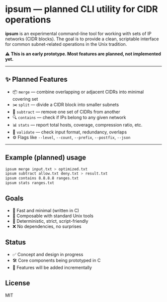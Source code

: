 # ipsum — planned CLI utility for CIDR operations

**ipsum** is an experimental command-line tool for working with sets of IP networks (CIDR blocks).
The goal is to provide a clean, scriptable interface for common subnet-related operations in the Unix tradition.

⚠️ **This is an early prototype. Most features are planned, not implemented yet.**

---

## ✨ Planned Features

- 📦 `merge` — combine overlapping or adjacent CIDRs into minimal covering set
- ✂️ `split` — divide a CIDR block into smaller subnets
- 🚫 `subtract` — remove one set of CIDRs from another
- 🔍 `contains` — check if IPs belong to any given network
- 📊 `stats` — report total hosts, coverage, compression ratio, etc.
- 🧪 `validate` — check input format, redundancy, overlaps
- ⚙️ Flags like `--level`, `--count`, `--prefix`, `--postfix`, `--json`

---

## Example (planned) usage

```sh
ipsum merge input.txt > optimized.txt
ipsum subtract allow.txt deny.txt > result.txt
ipsum contains 8.8.8.8 ranges.txt
ipsum stats ranges.txt
```

## Goals

- 🚀 Fast and minimal (written in C)
- 🧰 Composable with standard Unix tools
- 🧼 Deterministic, strict, script-friendly
- ❌ No dependencies, no surprises

## Status

- ✅ Concept and design in progress
- 🛠 Core components being prototyped in C
- 🧪 Features will be added incrementally

## License

MIT
